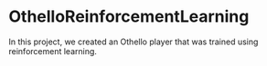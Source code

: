 # OthelloReinforcementLearning

In this project, we created an Othello player that was trained using reinforcement learning.

